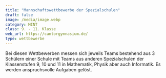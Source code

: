 ```yaml
---
title: "Mannschaftswettbewerbe der Spezialschulen"
draft: false
image: /media/image.webp
category: MINT
class: 9. - 11. Klasse
web_url: https://cantorgymnasium.de/
type: wettbewerbe
---
```

Bei diesen Wettbewerben messen sich jeweils Teams bestehend aus 3 Schülern einer Schule mit Teams aus anderen Spezialschulen der Klassenstufen 9, 10 und 11 in Mathematik, Physik aber auch Informatik. Es werden anspruchsvolle Aufgaben gelöst.
